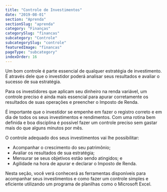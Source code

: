 ```yaml
---
title: "Controle de Investimentos"
date: "2019-08-01"
section: "Aprenda"
sectionSlug: "aprenda"
category: "Finanças"
categorySlug: "financas"
subcategory: "Controle"
subcategorySlug: "controle"
featuredImage: "financas"
pageType: "subcategory"
indexOrder: 16
---
```


Um bom controle é parte essencial de qualquer estratégia de investimento. É através dele que o investidor poderá analisar seus resultados e avaliar o sucesso de sua estratégia.

Para os investidores que aplicam seu dinheiro na renda variável, um controle preciso é ainda mais essencial para apurar corretamente os resultados de suas operações e preencher o Imposto de Renda.

É importante que o investidor se empenhe em fazer o registro correto e em dia de todos os seus investimentos e rendimentos. Com uma rotina bem definida e boa disciplina é possível fazer um controle preciso sem gastar mais do que alguns minutos por mês.

O controle adequado dos seus investimentos vai lhe possibilitar:

- Acompanhar o crescimento do seu patrimônio;
- Avaliar os resultados de sua estratégia;
- Mensurar se seus objetivos estão sendo atingidos; e
- Agilidade na hora de apurar e declarar o Imposto de Renda.

Nesta seção, você verá conhecerá as ferramentas disponíveis para acompanhar seus investimentos e como fazer um controle simples e eficiente utilizando um programa de planilhas como o Microsoft Excel.